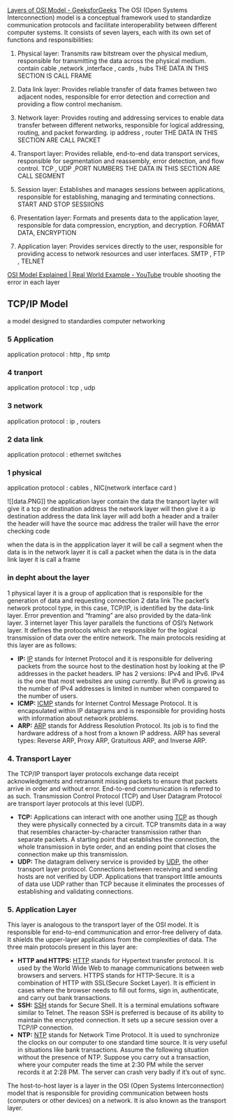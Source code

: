 [Layers of OSI Model - GeeksforGeeks](https://www.geeksforgeeks.org/layers-of-osi-model/)
The OSI (Open Systems Interconnection) model is a conceptual framework used to standardize communication protocols and facilitate interoperability between different computer systems. It consists of seven layers, each with its own set of functions and responsibilities:

1.  Physical layer: Transmits raw bitstream over the physical medium, responsible for transmitting the data across the physical medium.
 contain cable ,network ,interface , cards , hubs 
 THE DATA IN THIS SECTION IS CALL FRAME
2.  Data link layer: Provides reliable transfer of data frames between two adjacent nodes, responsible for error detection and correction and providing a flow control mechanism. 
3.  Network layer: Provides routing and addressing services to enable data transfer between different networks, responsible for logical addressing, routing, and packet forwarding.
ip address , router 
THE DATA IN THIS SECTION ARE CALL PACKET
    
4.  Transport layer: Provides reliable, end-to-end data transport services, responsible for segmentation and reassembly, error detection, and flow control.
TCP , UDP ,PORT NUMBERS 
THE DATA IN THIS SECTION ARE CALL SEGMENT
    
5.  Session layer: Establishes and manages sessions between applications, responsible for establishing, managing and terminating connections.
START  AND STOP SESSIIONS 
    
6.  Presentation layer: Formats and presents data to the application layer, responsible for data compression, encryption, and decryption.
FORMAT DATA, ENCRYPTION 
    
7.  Application layer: Provides services directly to the user, responsible for providing access to network resources and user interfaces.
SMTP , FTP , TELNET
    


[OSI Model Explained | Real World Example - YouTube](https://www.youtube.com/watch?v=LANW3m7UgWs)
trouble shooting 
the error in each layer 
##  TCP/IP Model 
a model designed to standardies computer networking 
### 5 Application 
application protocol : http , ftp smtp 
### 4 tranport 
application protocol : tcp , udp 
### 3 network 
application protocol : ip , routers 
### 2 data link 
application protocol : ethernet  switches 
### 1 physical
application protocol : cables , NIC(network interface card )


![[data.PNG]]
the application layer contain the data 
the  tranport layter will give it a tcp or destination address 
the network layer will then give it a ip destination address 
the data link layer will add both a header and a trailer the header will have the source mac address the trailer will have the error checking code 

when the data is in the appplication layer it will be call a segment 
when the data is in the network layer it is call a packet 
when the data is in the data link layer it is call a frame 
### in depht about the layer 
1 physical layer 
it is a group of application that is responsible for the generation of data and requesting connection 
2 data link 
The packet’s network protocol type, in this case, TCP/IP, is identified by the data-link layer. Error prevention and “framing” are also provided by the data-link layer.
3 internet layer 
This layer parallels the functions of OSI’s Network layer. It defines the protocols which are responsible for the logical transmission of data over the entire network. The main protocols residing at this layer are as follows:

-   **IP:** [IP](https://www.geeksforgeeks.org/what-is-an-ip-address/) stands for Internet Protocol and it is responsible for delivering packets from the source host to the destination host by looking at the IP addresses in the packet headers. IP has 2 versions: IPv4 and IPv6. IPv4 is the one that most websites are using currently. But IPv6 is growing as the number of IPv4 addresses is limited in number when compared to the number of users.
-   **ICMP:** [ICMP](https://www.geeksforgeeks.org/difference-between-icmp-and-igmp/) stands for Internet Control Message Protocol. It is encapsulated within IP datagrams and is responsible for providing hosts with information about network problems.
-   **ARP:** [ARP](https://www.geeksforgeeks.org/how-address-resolution-protocol-arp-works/) stands for Address Resolution Protocol. Its job is to find the hardware address of a host from a known IP address. ARP has several types: Reverse ARP, Proxy ARP, Gratuitous ARP, and Inverse ARP.
### 4. Transport Layer

The TCP/IP transport layer protocols exchange data receipt acknowledgments and retransmit missing packets to ensure that packets arrive in order and without error. End-to-end communication is referred to as such. Transmission Control Protocol (TCP) and User Datagram Protocol are transport layer protocols at this level (UDP).

-   **TCP:** Applications can interact with one another using [TCP](https://www.geeksforgeeks.org/what-is-transmission-control-protocol-tcp/) as though they were physically connected by a circuit. TCP transmits data in a way that resembles character-by-character transmission rather than separate packets. A starting point that establishes the connection, the whole transmission in byte order, and an ending point that closes the connection make up this transmission.
-   **UDP:** The datagram delivery service is provided by [UDP](https://www.geeksforgeeks.org/user-datagram-protocol-udp/), the other transport layer protocol. Connections between receiving and sending hosts are not verified by UDP. Applications that transport little amounts of data use UDP rather than TCP because it eliminates the processes of establishing and validating connections.

### 5. Application Layer

This layer is analogous to the transport layer of the OSI model. It is responsible for end-to-end communication and error-free delivery of data. It shields the upper-layer applications from the complexities of data. The three main protocols present in this layer are:

-   **HTTP and HTTPS:** [HTTP](https://www.geeksforgeeks.org/difference-between-http-and-https-2/) stands for Hypertext transfer protocol. It is used by the World Wide Web to manage communications between web browsers and servers. HTTPS stands for HTTP-Secure. It is a combination of HTTP with SSL(Secure Socket Layer). It is efficient in cases where the browser needs to fill out forms, sign in, authenticate, and carry out bank transactions.
-   **SSH:** [SSH](https://www.geeksforgeeks.org/introduction-to-sshsecure-shell-keys/) stands for Secure Shell. It is a terminal emulations software similar to Telnet. The reason SSH is preferred is because of its ability to maintain the encrypted connection. It sets up a secure session over a TCP/IP connection.
-   **NTP:** [NTP](https://www.geeksforgeeks.org/network-time-protocol-ntp/) stands for Network Time Protocol. It is used to synchronize the clocks on our computer to one standard time source. It is very useful in situations like bank transactions. Assume the following situation without the presence of NTP. Suppose you carry out a transaction, where your computer reads the time at 2:30 PM while the server records it at 2:28 PM. The server can crash very badly if it’s out of sync.

The host-to-host layer is a layer in the OSI (Open Systems Interconnection) model that is responsible for providing communication between hosts (computers or other devices) on a network. It is also known as the transport layer.